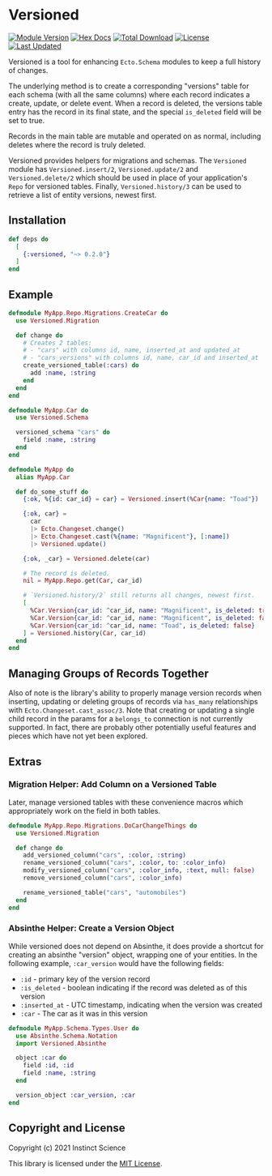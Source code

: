 # Versioned

[![Module Version](https://img.shields.io/hexpm/v/versioned.svg)](https://hex.pm/packages/versioned)
[![Hex Docs](https://img.shields.io/badge/hex-docs-lightgreen.svg)](https://hexdocs.pm/versioned/)
[![Total Download](https://img.shields.io/hexpm/dt/versioned.svg)](https://hex.pm/packages/versioned)
[![License](https://img.shields.io/hexpm/l/versioned.svg)](https://github.com/instinctscience/versioned/blob/master/LICENSE)
[![Last Updated](https://img.shields.io/github/last-commit/instinctscience/versioned.svg)](https://github.com/instinctscience/versioned/commits/master)

Versioned is a tool for enhancing `Ecto.Schema` modules to keep a full
history of changes.

The underlying method is to create a corresponding "versions" table for each
schema (with all the same columns) where each record indicates a create,
update, or delete event. When a record is deleted, the versions table entry
has the record in its final state, and the special `is_deleted` field will be
set to true.

Records in the main table are mutable and operated on as normal, including
deletes where the record is truly deleted.

Versioned provides helpers for migrations and schemas. The `Versioned` module
has `Versioned.insert/2`, `Versioned.update/2` and `Versioned.delete/2` which
should be used in place of your application's `Repo` for versioned tables.
Finally, `Versioned.history/3` can be used to retrieve a list of entity
versions, newest first.

## Installation

```elixir
def deps do
  [
    {:versioned, "~> 0.2.0"}
  ]
end
```

## Example

```elixir
defmodule MyApp.Repo.Migrations.CreateCar do
  use Versioned.Migration

  def change do
    # Creates 2 tables:
    # - "cars" with columns id, name, inserted_at and updated_at
    # - "cars_versions" with columns id, name, car_id and inserted_at
    create_versioned_table(:cars) do
      add :name, :string
    end
  end
end

defmodule MyApp.Car do
  use Versioned.Schema

  versioned_schema "cars" do
    field :name, :string
  end
end

defmodule MyApp do
  alias MyApp.Car

  def do_some_stuff do
    {:ok, %{id: car_id} = car} = Versioned.insert(%Car{name: "Toad"})

    {:ok, car} =
      car
      |> Ecto.Changeset.change()
      |> Ecto.Changeset.cast(%{name: "Magnificent"}, [:name])
      |> Versioned.update()

    {:ok, _car} = Versioned.delete(car)

    # The record is deleted.
    nil = MyApp.Repo.get(Car, car_id)

    # `Versioned.history/2` still returns all changes, newest first.
    [
      %Car.Version{car_id: ^car_id, name: "Magnificent", is_deleted: true},
      %Car.Version{car_id: ^car_id, name: "Magnificent", is_deleted: false},
      %Car.Version{car_id: ^car_id, name: "Toad", is_deleted: false}
    ] = Versioned.history(Car, car_id)
  end
end
```

## Managing Groups of Records Together

Also of note is the library's ability to properly manage version records when
inserting, updating or deleting groups of records via `has_many` relationships
with `Ecto.Changeset.cast_assoc/3`. Note that creating or updating a single
child record in the params for a `belongs_to` connection is not currently
supported. In fact, there are probably other potentially useful features and
pieces which have not yet been explored.

## Extras

### Migration Helper: Add Column on a Versioned Table

Later, manage versioned tables with these convenience macros which appropriately
work on the field in both tables.

```elixir
defmodule MyApp.Repo.Migrations.DoCarChangeThings do
  use Versioned.Migration

  def change do
    add_versioned_column("cars", :color, :string)
    rename_versioned_column("cars", :color, to: :color_info)
    modify_versioned_column("cars", :color_info, :text, null: false)
    remove_versioned_column("cars", :color_info)

    rename_versioned_table("cars", "automobiles")
  end
end
```

### Absinthe Helper: Create a Version Object

While versioned does not depend on Absinthe, it does provide a shortcut for
creating an absinthe "version" object, wrapping one of your entities. In the
following example, `:car_version` would have the following fields:

* `:id` - primary key of the version record
* `:is_deleted` - boolean indicating if the record was deleted as of this version
* `:inserted_at` - UTC timestamp, indicating when the version was created
* `:car` - The car as it was in this version

```elixir
defmodule MyApp.Schema.Types.User do
  use Absinthe.Schema.Notation
  import Versioned.Absinthe

  object :car do
    field :id, :id
    field :name, :string
  end

  version_object :car_version, :car
end
```

## Copyright and License

Copyright (c) 2021 Instinct Science

This library is licensed under the [MIT License](./LICENSE).
